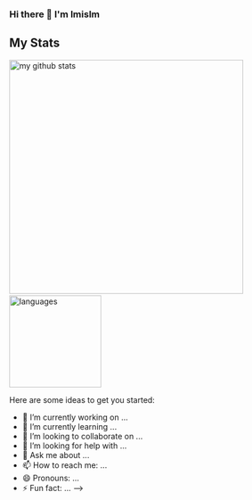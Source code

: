 ### Hi there 👋 I'm lmislm


## My Stats

<div align="left">
    <p align="left">
    <img src="https://github-readme-stats.vercel.app/api?username=Ray-56&count_private=true&show_icons=true&theme=gruvbox" alt="my github stats" width="420"/>&nbsp;<img src="https://github-readme-stats.vercel.app/api/top-langs/?username=Ray-56&count_private=true&show_icons=true&layout=compact&theme=gruvbox" alt="languages" height="165">
    </p>
</div>

Here are some ideas to get you started:

- 🔭 I’m currently working on ...
- 🌱 I’m currently learning ...
- 👯 I’m looking to collaborate on ...
- 🤔 I’m looking for help with ...
- 💬 Ask me about ...
- 📫 How to reach me: ...
- 😄 Pronouns: ...
- ⚡ Fun fact: ...
-->
